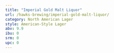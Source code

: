 ```yaml
---
title: "Imperial Gold Malt Liquor"
url: /hawks-brewing/imperial-gold-malt-liquor/
category: North American Lager
style: American-Style Lager
abv: 9.9
ibu: 0
srm: 0
upc: 0
---
```


